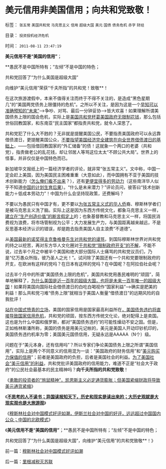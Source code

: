 # 美元信用非美国信用；向共和党致敬！

标签： `张五常` `美国共和党` `马克思主义` `信用` `超级大国` `美元` `国债` `债务危机` `赤字` `财经` 

目录： `投资投机经济危机`

时间： `2011-08-11 23:47:19`

**美元信用不是“美国的信用”**；

**愚民不是中国所特有；“左倾”不是中国的特色；

共和党回答了“为什么美国是超级大国”

向维护“美元信用”荣获“千夫所指”的共和党！致敬**！

在这次旅游渡假中，本来不值得关注而终于不得不关注的，是造成“黑色星期几”的“美国两党债务上限僵持的危机”。之所以不关注，是因为这是一个[早知可以准确预知的“未来”](../../../2011/4/20/爱国鬼子的卖国奉献.md)——>争吵、对骂、最后一分钟妥协——>皆大欢喜！如果理解所谓美国债务上限的国会危机，实际上是[美国共和党杯葛美国政府无限制花钱](../../../2011/3/2/奥巴马叫停中国援美保障房，美国房价反弹.md)，那么包括世俗回教国家，和东南亚“民主国家”都指责共和党，就令人深思了。

共和党犯了什么大不韪的？无非就是提醒美国公民，不要指责美国政府可以永远靠借债渡日，更提醒美国公众，[不要指望美国经济完全建筑在向全世界借债渡日的基础上](../../../2011/1/6/美国是税收最轻赤字最小的国家.md)，——包括借回教国家的“外汇储备”的债！这就象一个两口的老婆（共和党），指责做老公的乱花钱，却让邻居人等骂这位太太“不顾公共大局”。世界上的怪事，并非仅仅是中国特色而已。

新加坡华文报纸上的一篇经济学者的评论，就非常“张五常主义”。文中称，中国一定会赶上美国，因为美国民主困难重重（大意如此），而中国拥有不亚于美国的技术创新能力（[怎么俺们看不出来](../../../2010/5/31/中国历史上从来没有领先过.md)？），还有[更便宜得多的劳动力](../../../2008/7/25/请不要把奴隶岗位当成就业.md)（这些南洋华人似乎不知道[中国的计划生育后果](../../../2011/1/22/计划生育荒谬绝伦.md)）。“什么是未来潜力？”评论员问，彼答曰“技术创新能力＋低成本劳动力”！中国为什么会坚持现政策，还费解吗？

不要以为愚民只有中国才有，更不要以[为张五常主义式的华人侨](../../../2009/10/21/人，鬼.md)裔、穆斯林学者们是被马克思主义洗了脑。实际上这是因为东西方传统文化，都象马克思主义一样，[建立在“生产创造价值”的断言假定上](../../../2009/9/16/亵渎自然母亲的“发展就是硬道理”.md)的；也象基督教和马克思主义一样，将国民消费视为浪费，将市场管制视为公平；大力发展生产力，与美国距离越来越远，不是反思基本经济认识的错误，却是跑去指责美国人自主浪费“不道德”。

从[美国最新的诺奖得主克鲁格曼先生对共和党的谩骂](../../../2010/7/14/美国赤字和医保的共和民主两党，和克鲁格曼.md)，到国际穆斯林世界对共和党的持之以挖苦，再对东方华人文化圈对[于共和党“限制政府开支”的不解](http://hi.baidu.com/darthchn/blog/item/36936ecb167ce64bf31fe743.html)，不能不说，过去半个月之中被半个美国和绝大部分国际人士痛骂的共和党议员们，乃是“亿万愚众所指，彼乃圣人之光！”。试问除了美国还有一个共和党要限制政府的开支，在欧洲有这样的党吗？在日本有这样的党吗？在中国呢？在阿拉伯社会呢？

过去半个月中的所谓“美国债务上限的危机”，美国共和党用愚民难明的“顽固”，简单地解释了，[为什么美国是近一百年的超级大国，也将是未来一百年唯一的超级大国](../../../2008/7/19/美国战无不胜的强大，纯属狗屎运.md)！如果将美国向国际社会借债渡日的白吃白喝视作“国家利益”——>确实是肥美的利益！那么共和党刁难“债务上限”就相当于美国人衡量“借债渡日”的远期风险的自我批评！

[站在中国式愤青的立场](../../../2008/8/23/君权文化熏陶下的中式愤青.md)，美国的国家信用是国家最高利益所在[，美国债务违约将直接导致国家信用危机](../../../2011/1/20/汇率本质上是制度优劣，拒绝市场经济只能低汇率.md)，共和党的顽固，按东西方传统文化论，绝对配得上是卖国。这也是为什么中国和俄罗斯，都对“美国债务违约”的可能性燥动不安之固。但是，正如格林斯潘所称，美国的债务是用美元记帐的，美元是美国人开动印钞机印的，美国债务违约机率为零；美国美元国债信用，无疑永远是AAAAA（N个）级。

问题在于“美元本身，还有信用吗”？所以专家们争论美国债务上限之所谓“美国信用”，实际上是两个不同意义的信用混为一谈：“美国政府的财务信用”和“[美元购买力保值的信用](../../../2011/1/21/美元滥发，透支和屯积的被约束.md)”；前者是美国政府的负担，后者是美国社会的利益。[为了美国社会“美元信用”的利益](../../../2011/1/20/富美国买生活品，穷中国买奢侈品.md)，共和党批评美国政府的信用能力，难道不正是“社会大于政府”的公民社会最基本的民主精神吗？**向千夫所指的共和党致敬**！

《[勇敢的投资者的“旅鼠精神”，凯恩斯主义必定通货膨胀；但美国紧缩财政将导致美元通货紧缩](../../../2011/8/11/调整不是死亡；萧条不是灾难；硬着陆不是经济崩溃；.md)》

《[**不思考的人不读书；异国读报知天下，历史和现实是读出来的；大历史观就是大现实观也是大旅游观**](../../../2011/8/11/读书读报懂历史，学会旅游看世界.md)》

《[穆斯林社会对中国模式好评如潮，伊斯兰社会对中国的好评，远远超过中国国内公众；中国的北欧模式](../../../2011/8/11/穆斯林社会对中国模式好评如潮.md)》

《**美元信用不是“美国的信用”**；**愚民不是中国所特有；“左倾”不是中国的特色；

共和党回答了“为什么美国是超级大国”，向维护“美元信用”的共和党致敬**！》



前一篇：[穆斯林社会对中国模式好评如潮](../../../2011/8/11/穆斯林社会对中国模式好评如潮.md)

后一篇：[里根减税灭苏联](../../../2011/8/12/里根减税灭苏联.md)